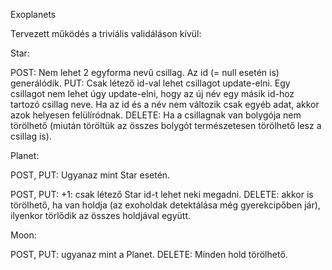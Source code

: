 Exoplanets

Tervezett működés a triviális validáláson kívül:

Star: 

POST: Nem lehet 2 egyforma nevű csillag. Az id (= null esetén is) generálódik.
PUT:  Csak létező id-val lehet csillagot update-elni.
      Egy csillagot nem lehet úgy update-elni, hogy az új név egy
      másik id-hoz tartozó csillag neve.
      Ha az id és a név nem változik csak egyéb adat, akkor azok helyesen felülíródnak.
DELETE: Ha a csillagnak van bolygója nem törölhető (miután töröltük az összes bolygót természetesen törölhető lesz a csillag is).


Planet:
 
POST, PUT: Ugyanaz mint Star esetén.


POST, PUT: +1: csak létező Star id-t lehet neki megadni.
DELETE: akkor is törölhető, ha van holdja (az exoholdak detektálása még gyerekcipőben jár),
ilyenkor törlődik az összes holdjával együtt.


Moon:

POST, PUT: ugyanaz mint a Planet.
DELETE: Minden hold törölhető.